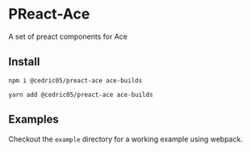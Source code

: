 # PReact-Ace

A set of preact components for Ace
## Install

`npm i @cedric05/preact-ace ace-builds`

`yarn add @cedric05/preact-ace ace-builds`

## Examples

Checkout the `example` directory for a working example using webpack.